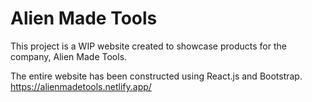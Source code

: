 # Alien Made Tools 

This project is a WIP website created to showcase products for the company, Alien Made Tools.

The entire website has been constructed using React.js and Bootstrap.
https://alienmadetools.netlify.app/

